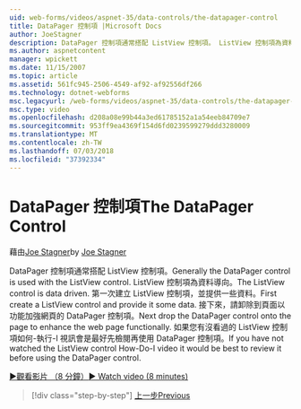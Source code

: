 ```yaml
---
uid: web-forms/videos/aspnet-35/data-controls/the-datapager-control
title: DataPager 控制項 |Microsoft Docs
author: JoeStagner
description: DataPager 控制項通常搭配 ListView 控制項。 ListView 控制項為資料導向。 第一次建立 ListView 控制項，並提供一些 d...
ms.author: aspnetcontent
manager: wpickett
ms.date: 11/15/2007
ms.topic: article
ms.assetid: 561fc945-2506-4549-af92-af92556df266
ms.technology: dotnet-webforms
msc.legacyurl: /web-forms/videos/aspnet-35/data-controls/the-datapager-control
msc.type: video
ms.openlocfilehash: d208a08e99b44a3ed61785152a1a54eeb84709e7
ms.sourcegitcommit: 953ff9ea4369f154d6fd0239599279ddd3280009
ms.translationtype: MT
ms.contentlocale: zh-TW
ms.lasthandoff: 07/03/2018
ms.locfileid: "37392334"
---
```

<a name="the-datapager-control"></a><span data-ttu-id="ddfd9-105">DataPager 控制項</span><span class="sxs-lookup"><span data-stu-id="ddfd9-105">The DataPager Control</span></span>
====================
<span data-ttu-id="ddfd9-106">藉由[Joe Stagner](https://github.com/JoeStagner)</span><span class="sxs-lookup"><span data-stu-id="ddfd9-106">by [Joe Stagner](https://github.com/JoeStagner)</span></span>

<span data-ttu-id="ddfd9-107">DataPager 控制項通常搭配 ListView 控制項。</span><span class="sxs-lookup"><span data-stu-id="ddfd9-107">Generally the DataPager control is used with the ListView control.</span></span> <span data-ttu-id="ddfd9-108">ListView 控制項為資料導向。</span><span class="sxs-lookup"><span data-stu-id="ddfd9-108">The ListView control is data driven.</span></span> <span data-ttu-id="ddfd9-109">第一次建立 ListView 控制項，並提供一些資料。</span><span class="sxs-lookup"><span data-stu-id="ddfd9-109">First create a ListView control and provide it some data.</span></span> <span data-ttu-id="ddfd9-110">接下來，請卸除到頁面以功能加強網頁的 DataPager 控制項。</span><span class="sxs-lookup"><span data-stu-id="ddfd9-110">Next drop the DataPager control onto the page to enhance the web page functionally.</span></span> <span data-ttu-id="ddfd9-111">如果您有沒看過的 ListView 控制項如何-執行-I 視訊會是最好先檢閱再使用 DataPager 控制項。</span><span class="sxs-lookup"><span data-stu-id="ddfd9-111">If you have not watched the ListView control How-Do-I video it would be best to review it before using the DataPager control.</span></span>

[<span data-ttu-id="ddfd9-112">&#9654;觀看影片 （8 分鐘）</span><span class="sxs-lookup"><span data-stu-id="ddfd9-112">&#9654; Watch video (8 minutes)</span></span>](https://channel9.msdn.com/Blogs/ASP-NET-Site-Videos/the-datapager-control)

> [!div class="step-by-step"]
> [<span data-ttu-id="ddfd9-113">上一步</span><span class="sxs-lookup"><span data-stu-id="ddfd9-113">Previous</span></span>](the-listview-control.md)
